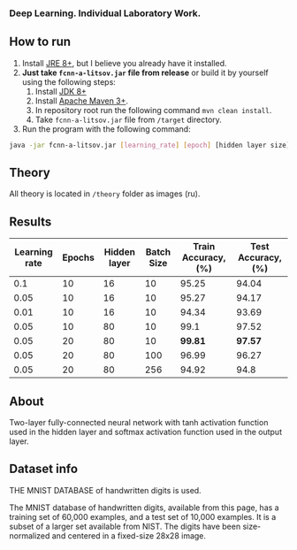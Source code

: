 ### Deep Learning. Individual Laboratory Work.

## How to run
1. Install [JRE 8+](https://www.oracle.com/technetwork/java/javase/downloads/jre8-downloads-2133155.html), but I believe
you already have it installed.
2. **Just take `fcnn-a-litsov.jar` file from release** or build it by yourself using the following steps:
    1. Install [JDK 8+](https://www.oracle.com/technetwork/java/javase/downloads/jdk8-downloads-2133151.html)
    2. Install [Apache Maven 3+](http://maven.apache.org/download.cgi).
    3. In repository root run the following command `mvn clean install`.
    4. Take `fcnn-a-litsov.jar` file from `/target` directory.
3. Run the program with the following command:
```bash
java -jar fcnn-a-litsov.jar [learning_rate] [epoch] [hidden layer size] [batch size]
```

## Theory
All theory is located in `/theory` folder as images (ru).

## Results
| Learning rate | Epochs | Hidden layer | Batch Size | Train Accuracy, (%) | Test Accuracy, (%) |
| ------------- | ------------- | ------------- | ------------- | ------------- | ------------- |
| 0.1  | 10  | 16 | 10 | 95.25 | 94.04 |
| 0.05  | 10  | 16 | 10 | 95.27 | 94.17 |
| 0.01  | 10  | 16 | 10 | 94.34 | 93.69 |
| 0.05  | 10  | 80 | 10 | 99.1 | 97.52 |
| 0.05  | 20  | 80 | 10 | **99.81** | **97.57** |
| 0.05  | 20  | 80 | 100 | 96.99 | 96.27 |
| 0.05  | 20  | 80 | 256 | 94.92 | 94.8 |

## About
Two-layer fully-connected neural network with tanh activation function used in the hidden layer and softmax activation
function used in the output layer.

## Dataset info
THE MNIST DATABASE of handwritten digits is used.

The MNIST database of handwritten digits, available from this page, has a training set of 60,000 examples, and a test
set of 10,000 examples.
It is a subset of a larger set available from NIST.
The digits have been size-normalized and centered in a fixed-size 28x28 image.


